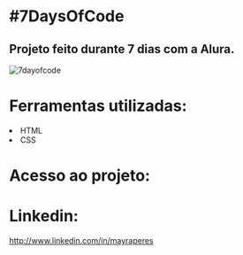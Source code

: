 # <h1> #7DaysOfCode</h1>

## Projeto feito durante 7 dias com a Alura.




![7dayofcode](https://github.com/user-attachments/assets/7b813cc9-1324-4658-a182-bd7ff719f775)


# Ferramentas utilizadas:


<li>HTML </li>

<li>CSS </li>

# Acesso ao projeto:


# Linkedin:
 http://www.linkedin.com/in/mayraperes

